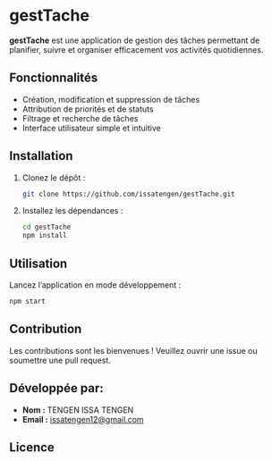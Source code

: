 # gestTache

**gestTache** est une application de gestion des tâches permettant de planifier, suivre et organiser efficacement vos activités quotidiennes.

## Fonctionnalités

- Création, modification et suppression de tâches
- Attribution de priorités et de statuts
- Filtrage et recherche de tâches
- Interface utilisateur simple et intuitive

## Installation

1. Clonez le dépôt :
    ```bash
    git clone https://github.com/issatengen/gestTache.git
    ```
2. Installez les dépendances :
    ```bash
    cd gestTache
    npm install
    ```

## Utilisation

Lancez l’application en mode développement :
```bash
npm start
```

## Contribution

Les contributions sont les bienvenues ! Veuillez ouvrir une issue ou soumettre une pull request.

## Développée par: 

- **Nom :** TENGEN ISSA TENGEN  
- **Email :** issatengen12@gmail.com

## Licence
